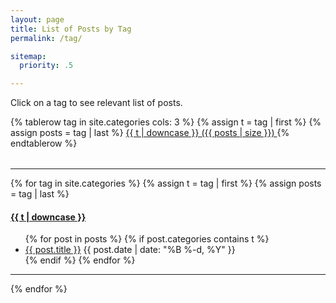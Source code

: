 ```yaml
---
layout: page
title: List of Posts by Tag
permalink: /tag/

sitemap:
  priority: .5

---
```


Click on a tag to see relevant list of posts.

<table>
{% tablerow tag in site.categories cols: 3 %}
  {% assign t = tag | first %}
  {% assign posts = tag | last %}
  <a href="/tag/#{{t | downcase | replace:" ","-" }}">
    {{ t | downcase }} ({{ posts | size }})
  </a>
{% endtablerow %}
</table>

---

{% for tag in site.categories %}
  {% assign t = tag | first %}
  {% assign posts = tag | last %}

<h4><a name="{{t | downcase | replace:" ","-" }}"></a><a class="internal" href="/tag/#{{t | downcase | replace:" ","-" }}">{{ t | downcase }}</a></h4>
<ul>
{% for post in posts %}
  {% if post.categories contains t %}
  <li>
    <a href="{{ post.url }}">{{ post.title }}</a>
    <span class="date">{{ post.date | date: "%B %-d, %Y"  }}</span>
  </li>
  {% endif %}
{% endfor %}
</ul>

---

{% endfor %}

